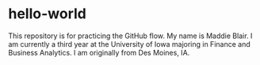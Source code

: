 # hello-world
This repository is for practicing the GitHub flow.
My name is Maddie Blair. I am currently a third year at the University of Iowa majoring in Finance and Business Analytics. I am originally from Des Moines, IA.
